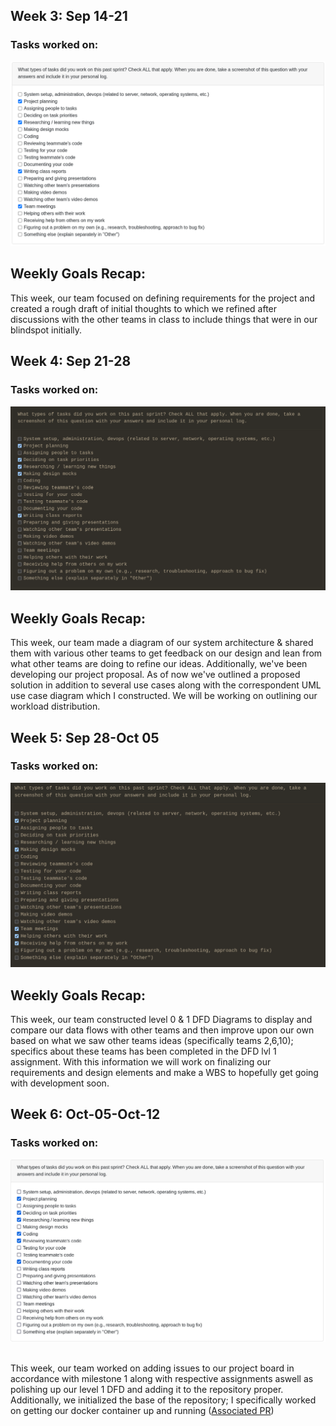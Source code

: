 ## Week 3: Sep 14-21

### Tasks worked on:
![Svens Tasks for W3](./imagesForSvenLogs/w3.png)

## Weekly Goals Recap:

This week, our team focused on defining requirements for the project and created a rough draft of initial thoughts to which we refined after discussions with the other teams in class to include things that were in our blindspot initially.

## Week 4: Sep 21-28

### Tasks worked on:
![Svens tasks for w4](./imagesForSvenLogs/w4.png)

## Weekly Goals Recap:

This week, our team made a diagram of our system architecture & shared them with various other teams to get feedback on our design and lean from what other teams are doing to refine our ideas. Additionally, we've been developing our project proposal. As of now we've outlined a proposed solution in addition to several use cases along with the correspondent UML use case diagram which I constructed. We will be working on outlining our workload distribution.


## Week 5: Sep 28-Oct 05

### Tasks worked on:
![Svens Tasks for W5](./imagesForSvenLogs/w5.png)

## Weekly Goals Recap:
This week, our team constructed level 0 & 1 DFD Diagrams to display and compare our data flows with other teams and then improve upon our own based on what we saw other teams ideas (specifically teams 2,6,10); specifics about these teams has been completed in the DFD lvl 1 assignment. With this information we will work on finalizing our requirements and design elements and make a WBS to hopefully get going with development soon.

## Week 6: Oct-05-Oct-12

### Tasks worked on:
![Svens Tasks for W6](./imagesForSvenLogs/w6.png)


##
This week, our team worked on adding issues to our project board in accordance with milestone 1 along with respective assignments aswell as polishing up our level 1 DFD and adding it to the repository proper. Additionally, we initialized the base of the repository; I specifically worked on getting our docker container up and running ([Associated PR](https://github.com/COSC-499-W2025/capstone-project-team-20/pull/63))
